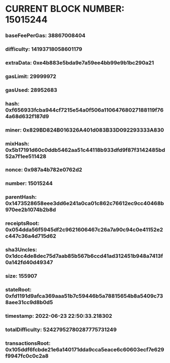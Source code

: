 # CURRENT BLOCK NUMBER: 15015244

### baseFeePerGas: 38867008404
### difficulty: 14193718058601179
### extraData: 0xe4b883e5bda9e7a59ee4bb99e9b1bc290a21
### gasLimit: 29999972
### gasUsed: 28952683
### hash: 0xf656933fcba944cf7215e54a0f506a11064768027188119f764a68d632f187d9
### miner: 0x829BD824B016326A401d083B33D092293333A830
### mixHash: 0x5b17191d60c0ddb5462aa51c44118b933dfd9f87f3142485bd52a7f1ee511428
### nonce: 0x987a4b782e0762d2
### number: 15015244
### parentHash: 0x1473528658eee3dd6e241a0ca01c862c76612ec9cc40468b970ee2b1074b2b8d
### receiptsRoot: 0x054dda56f5945df2c9621606467c26a7a90c94c0e41152e2c447c36a4d715d62
### sha3Uncles: 0x1dcc4de8dec75d7aab85b567b6ccd41ad312451b948a7413f0a142fd40d49347
### size: 155907
### stateRoot: 0xfd1191d9afca369aaa51b7c59446b5a78815654b8a5409c738aee31cc9d8b0d5
### timestamp: 2022-06-23 22:50:33.218302
### totalDifficulty: 52427952780287775731249
### transactionsRoot: 0x105ddf6fcbde21e6a140171dda9cca5eace6c60603ecf7e629f9947fc0c0c2a8

